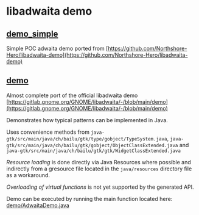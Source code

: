 # libadwaita demo

## [demo_simple](demo_simple)

Simple POC adwaita demo ported from [https://github.com/Northshore-Hero/libadwaita-demo](https://github.com/Northshore-Hero/libadwaita-demo)


## [demo](demo)

Almost complete port of the official libadwaita demo [https://gitlab.gnome.org/GNOME/libadwaita/-/blob/main/demo](https://gitlab.gnome.org/GNOME/libadwaita/-/blob/main/demo)

Demonstrates how typical patterns can be implemented in Java.

Uses convenience methods from `java-gtk/src/main/java/ch/bailu/gtk/type/gobject/TypeSystem.java`,
`java-gtk/src/main/java/ch/bailu/gtk/gobject/ObjectClassExtended.java` and `java-gtk/src/main/java/ch/bailu/gtk/gtk/WidgetClassExtended.java`

*Resource loading* is done directly via Java Resources where possible and indirectly 
from a gresource file located in the `java/resources` directory file as a workaround.

*Overloading of virtual functions* is not yet supported by the generated API.

Demo can be executed by running the main function located here: [demo/AdwaitaDemo.java](demo/AdwaitaDemo.java)
